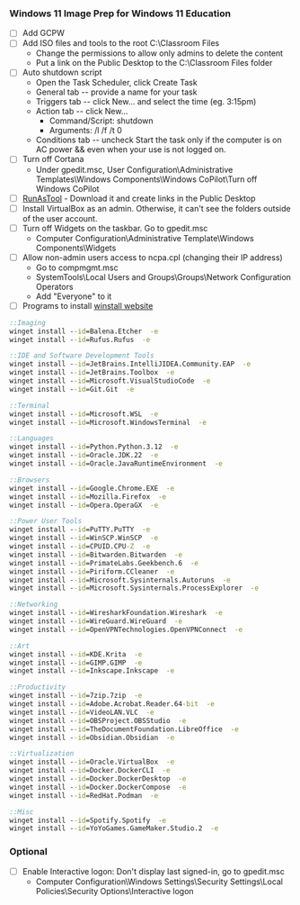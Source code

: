 ### Windows 11 Image Prep for Windows 11 Education

- [ ] Add GCPW
- [ ] Add ISO files and tools to the root C:\Classroom Files
    - Change the permissions to allow only admins to delete the content
    - Put a link on the Public Desktop to the C:\Classroom Files folder
- [ ] Auto shutdown script
    - Open the Task Scheduler, click Create Task
    - General tab -- provide a name for your task
    - Triggers tab -- click New... and select the time (eg. 3:15pm)
    - Action tab -- click New... 
        - Command/Script:     shutdown
        - Arguments:          /l /f /t 0
    - Conditions tab -- uncheck Start the task only if the computer is on AC power && even when your use is not logged on.
- [ ] Turn off Cortana
    - Under gpedit.msc, User Configuration\Administrative Templates\Windows Components\Windows CoPilot\Turn off Windows CoPilot
- [ ] [RunAsTool](https://www.sordum.org/8727/runastool-v1-5/) - Download it and create links in the Public Desktop
- [ ] Install VirtualBox as an admin. Otherwise, it can't see the folders outside of the user account.
- [ ] Turn off Widgets on the taskbar. Go to gpedit.msc
    - Computer Configuration\Administrative Template\Windows Components\Widgets
- [ ] Allow non-admin users access to ncpa.cpl (changing their IP address)
    - Go to compmgmt.msc
    - SystemTools\Local Users and Groups\Groups\Network Configuration Operators
    - Add "Everyone" to it
- [ ] Programs to install [winstall website](https://winstall.app/apps)
```cmd
::Imaging
winget install --id=Balena.Etcher  -e
winget install --id=Rufus.Rufus  -e

::IDE and Software Development Tools
winget install --id=JetBrains.IntelliJIDEA.Community.EAP  -e
winget install --id=JetBrains.Toolbox  -e
winget install --id=Microsoft.VisualStudioCode  -e
winget install --id=Git.Git  -e

::Terminal
winget install --id=Microsoft.WSL  -e
winget install --id=Microsoft.WindowsTerminal  -e

::Languages
winget install --id=Python.Python.3.12  -e
winget install --id=Oracle.JDK.22  -e
winget install --id=Oracle.JavaRuntimeEnvironment  -e

::Browsers
winget install --id=Google.Chrome.EXE  -e
winget install --id=Mozilla.Firefox  -e 
winget install --id=Opera.OperaGX  -e

::Power User Tools
winget install --id=PuTTY.PuTTY  -e
winget install --id=WinSCP.WinSCP  -e
winget install --id=CPUID.CPU-Z  -e
winget install --id=Bitwarden.Bitwarden  -e
winget install --id=PrimateLabs.Geekbench.6  -e 
winget install --id=Piriform.CCleaner  -e
winget install --id=Microsoft.Sysinternals.Autoruns  -e
winget install --id=Microsoft.Sysinternals.ProcessExplorer  -e

::Networking
winget install --id=WiresharkFoundation.Wireshark  -e
winget install --id=WireGuard.WireGuard  -e
winget install --id=OpenVPNTechnologies.OpenVPNConnect  -e

::Art
winget install --id=KDE.Krita  -e
winget install --id=GIMP.GIMP  -e
winget install --id=Inkscape.Inkscape  -e

::Productivity
winget install --id=7zip.7zip  -e
winget install --id=Adobe.Acrobat.Reader.64-bit  -e
winget install --id=VideoLAN.VLC  -e
winget install --id=OBSProject.OBSStudio  -e
winget install --id=TheDocumentFoundation.LibreOffice  -e
winget install --id=Obsidian.Obsidian  -e

::Virtualization
winget install --id=Oracle.VirtualBox  -e
winget install --id=Docker.DockerCLI  -e
winget install --id=Docker.DockerDesktop  -e
winget install --id=Docker.DockerCompose  -e
winget install --id=RedHat.Podman  -e

::Misc
winget install --id=Spotify.Spotify  -e
winget install --id=YoYoGames.GameMaker.Studio.2  -e
```

### Optional
- [ ] Enable Interactive logon: Don't display last signed-in, go to gpedit.msc
    - Computer Configuration\Windows Settings\Security Settings\Local Policies\Security Options\Interactive logon
